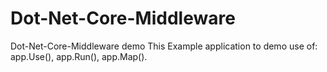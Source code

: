 # Dot-Net-Core-Middleware
Dot-Net-Core-Middleware demo
This Example application to demo use of: app.Use(), app.Run(), app.Map().
